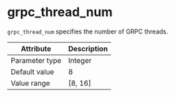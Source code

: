 # grpc_thread_num

`grpc_thread_num` specifies the number of GRPC threads.

| Attribute | Description |
|----------|---------|
| Parameter type | Integer |
| Default value | 8 |
| Value range | [8, 16] |
